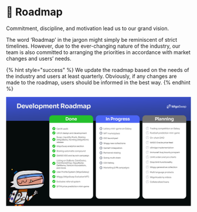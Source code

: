 # 🎯 Roadmap

Commitment, discipline, and motivation lead us to our grand vision.&#x20;

The word ‘Roadmap’ in the jargon might simply be reminiscent of strict timelines. However, due to the ever-changing nature of the industry, our team is also committed to arranging the priorities in accordance with market changes and users’ needs.&#x20;

{% hint style="success" %}
We update the roadmap based on the needs of the industry and users at least quarterly. Obviously, if any changes are made to the roadmap, users should be informed in the best way.
{% endhint %}

![](<.gitbook/assets/RoadmapV2 (1).png>)
